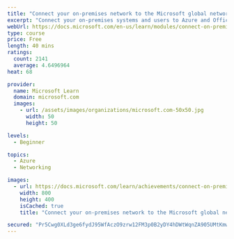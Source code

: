 ```yaml
---
title: "Connect your on-premises network to the Microsoft global network by using ExpressRoute"
excerpt: "Connect your on-premises systems and users to Azure and Office 365 by using ExpressRoute for private, dedicated, and guaranteed throughput connectivity."
webUrl: https://docs.microsoft.com/en-us/learn/modules/connect-on-premises-network-with-expressroute/
type: course
price: Free
length: 40 mins
ratings:
  count: 2141
  average: 4.6496964
heat: 68

provider:
  name: Microsoft Learn
  domain: microsoft.com
  images:
    - url: /assets/images/organizations/microsoft.com-50x50.jpg
      width: 50
      height: 50

levels:
  - Beginner

topics:
  - Azure
  - Networking

images:
  - url: https://docs.microsoft.com/learn/achievements/connect-on-premises-network-with-expressroute-social.png
    width: 800
    height: 400
    isCached: true
    title: "Connect your on-premises network to the Microsoft global network by using ExpressRoute"

secured: "Pr5Cwg0XLd3ge6fydJ95WfAczO9zrw12FM3p0B2yDY4hDWtWqnZA905UMtKmwSzqscXf3JdyT1JBq2eT7HN5z4y5Cl/rbHaUhVFl6AYPkRSTWFtKvAkJP4W7NMqSyNomCnKidNgCItxv/8aBmnQ2JQ1b29k2lfT7n26ZGq+dxF24HpAQYJNwUozydIPipDUkZVkuxJPFfazMtnlgvSIe2yP2a0FxN2GNvVNtGjbEXHBlI2AFVCMONLAVB/3o8ImDnE6oGgLIF8rZ2XK9/Dj3z4filqEJRKrM6H4jRjpzaw3l4f1bwqiZMW/j/hGjYEkm78q5NWg6SS9sDrNAVSmZvqSECnZoV4sgXsoWYSnktjU7EFA4/UjeKq5/DuEezwqFyI41cxbNuaFMtvcf7ileIw==;be2z9qNaCVGrqVRFUJUBpA=="
---
```


